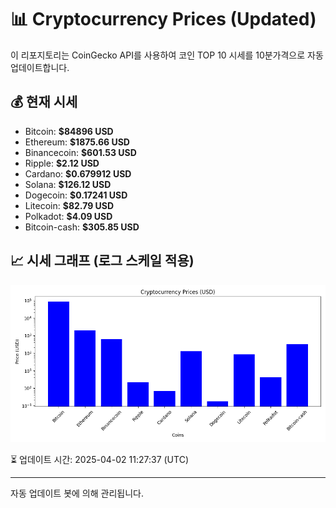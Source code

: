 
# 📊 Cryptocurrency Prices (Updated)

이 리포지토리는 CoinGecko API를 사용하여 코인 TOP 10 시세를 10분가격으로 자동 업데이트합니다.

## 💰 현재 시세
- Bitcoin: **$84896 USD**
- Ethereum: **$1875.66 USD**
- Binancecoin: **$601.53 USD**
- Ripple: **$2.12 USD**
- Cardano: **$0.679912 USD**
- Solana: **$126.12 USD**
- Dogecoin: **$0.17241 USD**
- Litecoin: **$82.79 USD**
- Polkadot: **$4.09 USD**
- Bitcoin-cash: **$305.85 USD**

## 📈 시세 그래프 (로그 스케일 적용)
![Crypto Prices](crypto_prices.png)

⏳ 업데이트 시간: 2025-04-02 11:27:37 (UTC)

---
자동 업데이트 봇에 의해 관리됩니다.
